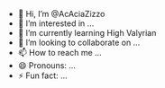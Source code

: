 - 👋 Hi, I’m @AcAciaZizzo
- 👀 I’m interested in ...
- 🌱 I’m currently learning High Valyrian
- 💞️ I’m looking to collaborate on ...
- 📫 How to reach me ...
- 😄 Pronouns: ...
- ⚡ Fun fact: ...

<!---
AcAciaZizzo/AcAciaZizzo is a ✨ special ✨ repository because its `README.md` (this file) appears on your GitHub profile.
You can click the Preview link to take a look at your changes.
--->
